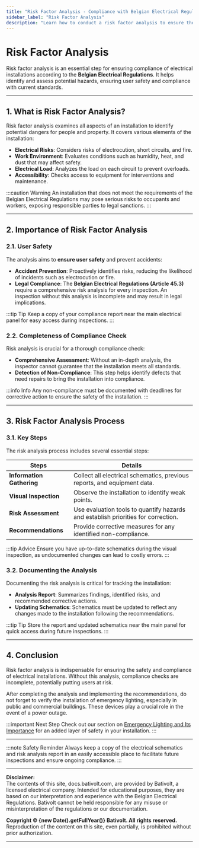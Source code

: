 ```yaml
---
title: "Risk Factor Analysis - Compliance with Belgian Electrical Regulations"
sidebar_label: "Risk Factor Analysis"
description: "Learn how to conduct a risk factor analysis to ensure the safety of electrical installations according to Belgian Electrical Regulations. Comprehensive guide for homeowners and professionals."
---
```


# Risk Factor Analysis

Risk factor analysis is an essential step for ensuring compliance of electrical installations according to the **Belgian Electrical Regulations**. It helps identify and assess potential hazards, ensuring user safety and compliance with current standards.

---

## 1. What is Risk Factor Analysis?

Risk factor analysis examines all aspects of an installation to identify potential dangers for people and property. It covers various elements of the installation:

- **Electrical Risks**: Considers risks of electrocution, short circuits, and fire.
- **Work Environment**: Evaluates conditions such as humidity, heat, and dust that may affect safety.
- **Electrical Load**: Analyzes the load on each circuit to prevent overloads.
- **Accessibility**: Checks access to equipment for interventions and maintenance.

:::caution Warning
An installation that does not meet the requirements of the Belgian Electrical Regulations may pose serious risks to occupants and workers, exposing responsible parties to legal sanctions.
:::

---

## 2. Importance of Risk Factor Analysis

### 2.1. User Safety

The analysis aims to **ensure user safety** and prevent accidents:

- **Accident Prevention**: Proactively identifies risks, reducing the likelihood of incidents such as electrocution or fire.
- **Legal Compliance**: The **Belgian Electrical Regulations (Article 45.3)** require a comprehensive risk analysis for every inspection. An inspection without this analysis is incomplete and may result in legal implications.

:::tip Tip
Keep a copy of your compliance report near the main electrical panel for easy access during inspections.
:::

### 2.2. Completeness of Compliance Check

Risk analysis is crucial for a thorough compliance check:

- **Comprehensive Assessment**: Without an in-depth analysis, the inspector cannot guarantee that the installation meets all standards.
- **Detection of Non-Compliance**: This step helps identify defects that need repairs to bring the installation into compliance.

:::info Info
Any non-compliance must be documented with deadlines for corrective action to ensure the safety of the installation.
:::

---

## 3. Risk Factor Analysis Process

### 3.1. Key Steps

The risk analysis process includes several essential steps:

| **Steps**                  | **Details**                                                                                             |
|----------------------------|---------------------------------------------------------------------------------------------------------|
| **Information Gathering**  | Collect all electrical schematics, previous reports, and equipment data.                                |
| **Visual Inspection**      | Observe the installation to identify weak points.                                                       |
| **Risk Assessment**        | Use evaluation tools to quantify hazards and establish priorities for correction.                       |
| **Recommendations**        | Provide corrective measures for any identified non-compliance.                                          |

:::tip Advice
Ensure you have up-to-date schematics during the visual inspection, as undocumented changes can lead to costly errors.
:::

### 3.2. Documenting the Analysis

Documenting the risk analysis is critical for tracking the installation:

- **Analysis Report**: Summarizes findings, identified risks, and recommended corrective actions.
- **Updating Schematics**: Schematics must be updated to reflect any changes made to the installation following the recommendations.

:::tip Tip
Store the report and updated schematics near the main panel for quick access during future inspections.
:::

---

## 4. Conclusion

Risk factor analysis is indispensable for ensuring the safety and compliance of electrical installations. Without this analysis, compliance checks are incomplete, potentially putting users at risk.

After completing the analysis and implementing the recommendations, do not forget to verify the installation of emergency lighting, especially in public and commercial buildings. These devices play a crucial role in the event of a power outage.

:::important Next Step
Check out our section on [Emergency Lighting and Its Importance](https://docs.bativolt.com/en/checklist/luminaires-secours) for an added layer of safety in your installation.
:::

---

:::note Safety Reminder
Always keep a copy of the electrical schematics and risk analysis report in an easily accessible place to facilitate future inspections and ensure ongoing compliance.
:::

---

**Disclaimer:**  
The contents of this site, docs.bativolt.com, are provided by Bativolt, a licensed electrical company. Intended for educational purposes, they are based on our interpretation and experience with the Belgian Electrical Regulations. Bativolt cannot be held responsible for any misuse or misinterpretation of the regulations or our documentation.

**Copyright © {new Date().getFullYear()} Bativolt. All rights reserved.**  
Reproduction of the content on this site, even partially, is prohibited without prior authorization.

---

